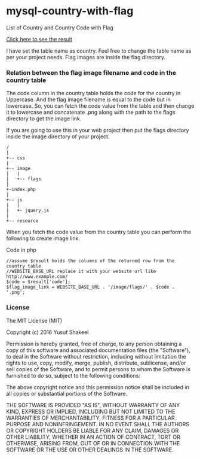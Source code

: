 # mysql-country-with-flag
List of Country and Country Code with Flag

[Click here to see the result](https://www.dyclassroom.com/reference/list-of-country-and-country-code-with-flag)

I have set the table name as country. Feel free to change the table name as per your project needs.
Flag images are inside the flag directory.

### Relation between the flag image filename and code in the country table

The code column in the country table holds the code for the country in Uppercase. And the flag image filename is equal to the code but in lowercase. So, you can fetch the code value from the table and then change it to lowercase and concatenate .png along with the path to the flags directory to get the image link.

If you are going to use this in your web project then put the flags directory inside the image directory of your project.

```
/
|
+-- css
|
+-- image
|   |
|   +-- flags
|
+-index.php
|
+-- js
|   |
|   +- jquery.js
|
+-- resource
```

When you fetch the code value from the country table you can perform the following to create image link.

Code in php
```
//assume $result holds the columns of the returned row from the country table
//WEBSITE_BASE_URL replace it with your website url like http://www.example.com/
$code = $result['code'];
$flag_image_link = WEBSITE_BASE_URL . '/image/flags/' . $code . '.png';
```

### License

The MIT License (MIT)

Copyright (c) 2016 Yusuf Shakeel

Permission is hereby granted, free of charge, to any person obtaining a copy
of this software and associated documentation files (the "Software"), to deal
in the Software without restriction, including without limitation the rights
to use, copy, modify, merge, publish, distribute, sublicense, and/or sell
copies of the Software, and to permit persons to whom the Software is
furnished to do so, subject to the following conditions:

The above copyright notice and this permission notice shall be included in all
copies or substantial portions of the Software.

THE SOFTWARE IS PROVIDED "AS IS", WITHOUT WARRANTY OF ANY KIND, EXPRESS OR
IMPLIED, INCLUDING BUT NOT LIMITED TO THE WARRANTIES OF MERCHANTABILITY,
FITNESS FOR A PARTICULAR PURPOSE AND NONINFRINGEMENT. IN NO EVENT SHALL THE
AUTHORS OR COPYRIGHT HOLDERS BE LIABLE FOR ANY CLAIM, DAMAGES OR OTHER
LIABILITY, WHETHER IN AN ACTION OF CONTRACT, TORT OR OTHERWISE, ARISING FROM,
OUT OF OR IN CONNECTION WITH THE SOFTWARE OR THE USE OR OTHER DEALINGS IN THE
SOFTWARE.
